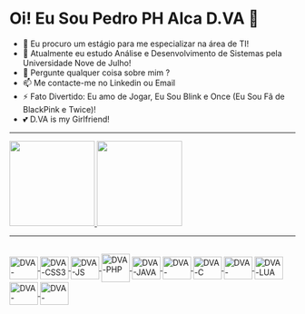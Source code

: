 <h1>Oi! Eu Sou Pedro PH Alca D.VA 👋</h1>

- 🔭 Eu procuro um estágio para me especializar na área de TI!
- 🌱 Atualmente eu estudo Análise e Desenvolvimento de Sistemas pela Universidade Nove de Julho! 
- 💬 Pergunte qualquer coisa sobre mim ?
- 📫 Me contacte-me no Linkedin ou Email
- ⚡ Fato Divertido: Eu amo de Jogar, Eu Sou Blink e Once (Eu Sou Fã de BlackPink e Twice)!
- 💕 D.VA is my Girlfriend!
<hr></hr>
<div>
  <a href="https://github.com/pedrophalcadva">
  <img height="150em" src="https://github-readme-stats.vercel.app/api?username=pedrophalcadva&show_icons=true&theme=tokyonight&include_all_commits=true&count_private="true"/>
  <img height="150em" src="https://github-readme-stats.vercel.app/api/top-langs/?username=pedrophalcadva&layout=compact&langs_count=16&theme=tokyonight">
</div>
<hr></hr>
<div style="display: inline_block"><br>
  <img align="center" alt="DVA-HTML" height="40" width="50" src="https://cdn.jsdelivr.net/gh/devicons/devicon/icons/html5/html5-original.svg">
  <img align="center" alt="DVA-CSS3" height="40" width="50" src="https://cdn.jsdelivr.net/gh/devicons/devicon/icons/css3/css3-original.svg">
  <img align="center" alt="DVA-JS" height="40" width="50" src="https://cdn.jsdelivr.net/gh/devicons/devicon/icons/javascript/javascript-original.svg">
  <img align="center" alt="DVA-PHP" height="50" width="50" src="https://cdn.jsdelivr.net/gh/devicons/devicon/icons/php/php-original.svg">
  <img align="center" alt="DVA-JAVA" height="40" width="50" src="https://cdn.jsdelivr.net/gh/devicons/devicon/icons/java/java-original.svg">
  <img align="center" alt="DVA-CSHARP" height="40" width="50" src="https://cdn.jsdelivr.net/gh/devicons/devicon/icons/csharp/csharp-original.svg">
  <img align="center" alt="DVA-C" height="40" width="50" src="https://cdn.jsdelivr.net/gh/devicons/devicon/icons/c/c-original.svg">
  <img align="center" alt="DVA-PYTHON" height="40" width="50" src="https://cdn.jsdelivr.net/gh/devicons/devicon/icons/python/python-original.svg">
  <img align="center" alt="DVA-LUA" height="40" width="50" src="https://cdn.jsdelivr.net/gh/devicons/devicon/icons/lua/lua-plain-wordmark.svg">
  <img align="center" alt="DVA-MYSQL" height="40" width="50" src="https://cdn.jsdelivr.net/gh/devicons/devicon/icons/mysql/mysql-original.svg">
  <img align="center" alt="DVA-FLUTTER" height="40" width="50" src="https://cdn.jsdelivr.net/gh/devicons/devicon/icons/flutter/flutter-original.svg">
</div>
